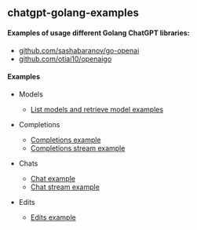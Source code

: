 ## chatgpt-golang-examples

#### Examples of usage different Golang ChatGPT libraries:
- [github.com/sashabaranov/go-openai](github.com/sashabaranov/go-openai)
- [github.com/otiai10/openaigo](github.com/sashabaranov/go-openai)

#### Examples
- Models
  - [List models and retrieve model examples](blob/main/models/main.go)
- Completions
  - [Completions example](blob/main/completions/main.go)
  - [Completions stream example](blob/main/completions_stream/main.go)
    
- Chats
  - [Chat example](blob/main/chat/main.go)
  - [Chat stream example](blob/chat/main.go)
- Edits
  - [Edits example](blob/main/edit/main.go)
